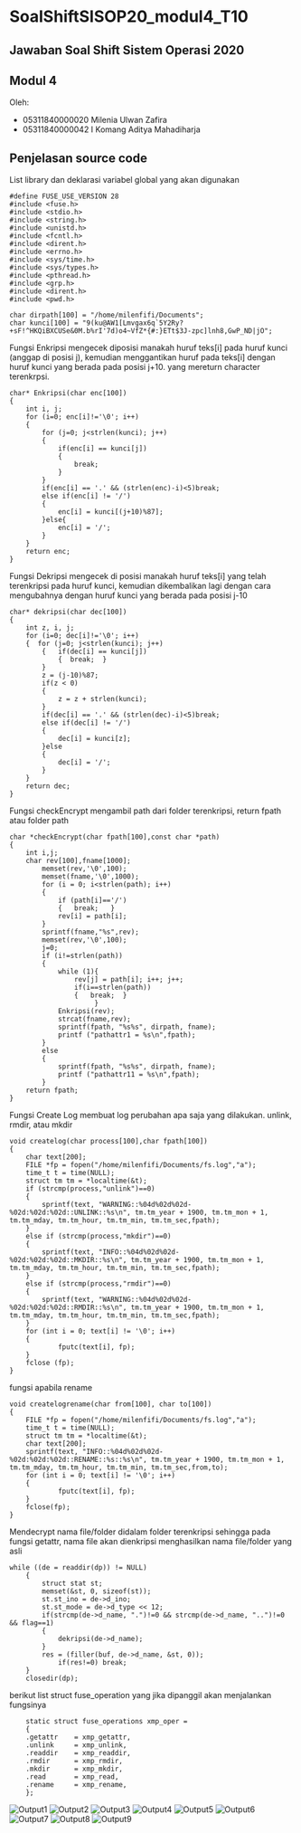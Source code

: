 # SoalShiftSISOP20_modul4_T10

## Jawaban Soal Shift Sistem Operasi 2020

## Modul 4

Oleh: 

* 05311840000020 Milenia Ulwan Zafira
* 05311840000042 I Komang Aditya Mahadiharja

## Penjelasan source code
List library dan deklarasi variabel global yang akan digunakan
```
#define FUSE_USE_VERSION 28
#include <fuse.h>
#include <stdio.h>
#include <string.h>
#include <unistd.h>
#include <fcntl.h>
#include <dirent.h>
#include <errno.h>
#include <sys/time.h>
#include <sys/types.h>
#include <pthread.h>
#include <grp.h>
#include <dirent.h>
#include <pwd.h> 

char dirpath[100] = "/home/milenfifi/Documents";
char kunci[100] = "9(ku@AW1[Lmvgax6q`5Y2Ry?+sF!^HKQiBXCUSe&0M.b%rI'7d)o4~VfZ*{#:}ETt$3J-zpc]lnh8,GwP_ND|jO";
```
Fungsi Enkripsi
mengecek diposisi manakah huruf teks[i] pada huruf kunci (anggap di posisi j), kemudian menggantikan huruf pada teks[i] dengan huruf kunci yang berada pada posisi j+10. yang mereturn character terenkrpsi.
```
char* Enkripsi(char enc[100]) 
{
    int i, j;
    for (i=0; enc[i]!='\0'; i++)
	{
        for (j=0; j<strlen(kunci); j++)
        {
            if(enc[i] == kunci[j])
			{
                break;
            }
        }
        if(enc[i] == '.' && (strlen(enc)-i)<5)break; 
        else if(enc[i] != '/')
		{
            enc[i] = kunci[(j+10)%87]; 
        }else{
            enc[i] = '/';   
        }
    }
    return enc;
}
```
Fungsi Dekripsi
mengecek di posisi manakah huruf teks[i] yang telah terenkripsi pada huruf kunci, kemudian dikembalikan lagi dengan cara mengubahnya dengan huruf kunci yang berada pada posisi j-10
```
char* dekripsi(char dec[100]) 
{ 	
    int z, i, j;
    for (i=0; dec[i]!='\0'; i++) 
	{  for (j=0; j<strlen(kunci); j++)
        {   if(dec[i] == kunci[j])
			{  break;  }
        }
        z = (j-10)%87;
        if(z < 0)
		{
            z = z + strlen(kunci);  
        }
        if(dec[i] == '.' && (strlen(dec)-i)<5)break; 
        else if(dec[i] != '/')
		{
            dec[i] = kunci[z]; 
        }else
		{
            dec[i] = '/'; 
        }
    }
    return dec; 
}
```
Fungsi checkEncrypt
mengambil path dari folder terenkripsi, return fpath atau folder path
```
char *checkEncrypt(char fpath[100],const char *path)
{
    int i,j;
    char rev[100],fname[1000]; 
        memset(rev,'\0',100); 
        memset(fname,'\0',1000);
        for (i = 0; i<strlen(path); i++)
        {
            if (path[i]=='/')
            {   break;   }
            rev[i] = path[i]; 
        }
        sprintf(fname,"%s",rev); 
        memset(rev,'\0',100);
        j=0; 
        if (i!=strlen(path))
        {
            while (1){
                rev[j] = path[i]; i++; j++; 
                if(i==strlen(path))
                {   break;  }
                     }
            Enkripsi(rev); 
            strcat(fname,rev); 
            sprintf(fpath, "%s%s", dirpath, fname); 
            printf ("pathattr1 = %s\n",fpath); 
        } 
        else
        {
            sprintf(fpath, "%s%s", dirpath, fname); 
            printf ("pathattr11 = %s\n",fpath); 
        }
    return fpath; 
}
```
Fungsi Create Log
membuat log  perubahan apa saja yang dilakukan. unlink, rmdir, atau mkdir
```
void createlog(char process[100],char fpath[100])
{
    char text[200];
    FILE *fp = fopen("/home/milenfifi/Documents/fs.log","a"); 
    time_t t = time(NULL);
    struct tm tm = *localtime(&t);
    if (strcmp(process,"unlink")==0)
    {
        sprintf(text, "WARNING::%04d%02d%02d-%02d:%02d:%02d::UNLINK::%s\n", tm.tm_year + 1900, tm.tm_mon + 1, tm.tm_mday, tm.tm_hour, tm.tm_min, tm.tm_sec,fpath);  
    }
    else if (strcmp(process,"mkdir")==0)
    {
        sprintf(text, "INFO::%04d%02d%02d-%02d:%02d:%02d::MKDIR::%s\n", tm.tm_year + 1900, tm.tm_mon + 1, tm.tm_mday, tm.tm_hour, tm.tm_min, tm.tm_sec,fpath); 
    }
    else if (strcmp(process,"rmdir")==0)
    {
        sprintf(text, "WARNING::%04d%02d%02d-%02d:%02d:%02d::RMDIR::%s\n", tm.tm_year + 1900, tm.tm_mon + 1, tm.tm_mday, tm.tm_hour, tm.tm_min, tm.tm_sec,fpath); 
    }
    for (int i = 0; text[i] != '\0'; i++) 
	{
            fputc(text[i], fp); 
    }
    fclose (fp);
}
```
fungsi apabila rename
```
void createlogrename(char from[100], char to[100])
{
    FILE *fp = fopen("/home/milenfifi/Documents/fs.log","a"); 
    time_t t = time(NULL); 
    struct tm tm = *localtime(&t); 
    char text[200]; 
    sprintf(text, "INFO::%04d%02d%02d-%02d:%02d:%02d::RENAME::%s::%s\n", tm.tm_year + 1900, tm.tm_mon + 1, tm.tm_mday, tm.tm_hour, tm.tm_min, tm.tm_sec,from,to);  
    for (int i = 0; text[i] != '\0'; i++) 
	{
            fputc(text[i], fp);  
    }
    fclose(fp);
}
```
Mendecrypt nama file/folder didalam folder terenkripsi sehingga pada fungsi getattr, nama file akan dienkripsi menghasilkan nama file/folder yang asli
```
while ((de = readdir(dp)) != NULL) 
	{
        struct stat st;
        memset(&st, 0, sizeof(st));
        st.st_ino = de->d_ino;
        st.st_mode = de->d_type << 12; 
        if(strcmp(de->d_name, ".")!=0 && strcmp(de->d_name, "..")!=0 && flag==1)
		{
            dekripsi(de->d_name);
        }
        res = (filler(buf, de->d_name, &st, 0));                                                     
            if(res!=0) break; 
    }
    closedir(dp);
```
berikut list struct fuse_operation yang jika dipanggil akan menjalankan fungsinya
```
    static struct fuse_operations xmp_oper = 
    {
    .getattr    = xmp_getattr,
    .unlink     = xmp_unlink,
    .readdir    = xmp_readdir,
    .rmdir      = xmp_rmdir,
    .mkdir      = xmp_mkdir,
    .read       = xmp_read,
    .rename     = xmp_rename,
    }; 
```

![Output1](https://raw.githubusercontent.com/MilenFifi/SoalShiftSISOP20_modul4_T10_2/master/Screenshot%20(106).png)
![Output2](https://raw.githubusercontent.com/MilenFifi/SoalShiftSISOP20_modul4_T10_2/master/Screenshot%20(107).png)
![Output3](https://raw.githubusercontent.com/MilenFifi/SoalShiftSISOP20_modul4_T10_2/master/Screenshot%20(97).png)
![Output4](https://raw.githubusercontent.com/MilenFifi/SoalShiftSISOP20_modul4_T10_2/master/Screenshot%20(96).png)
![Output5](https://raw.githubusercontent.com/MilenFifi/SoalShiftSISOP20_modul4_T10_2/master/Screenshot%20(101).png)
![Output6](https://raw.githubusercontent.com/MilenFifi/SoalShiftSISOP20_modul4_T10_2/master/Screenshot%20(100).png)
![Output7](https://raw.githubusercontent.com/MilenFifi/SoalShiftSISOP20_modul4_T10_2/master/Screenshot%20(103).png)
![Output8](https://raw.githubusercontent.com/MilenFifi/SoalShiftSISOP20_modul4_T10_2/master/Screenshot%20(104).png)
![Output9](https://raw.githubusercontent.com/MilenFifi/SoalShiftSISOP20_modul4_T10_2/master/Screenshot%20(105).png)
